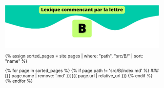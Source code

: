 ![B](../../assets/letters/B.png)


{% assign sorted_pages = site.pages | where: "path", "src/B/" | sort: "name" %}

{% for page in sorted_pages %}
  {% if page.path != 'src/B/index.md' %}
    ### [{{ page.name | remove: '.md' }}]({{ page.url | relative_url }})
  {% endif %}
{% endfor %}

